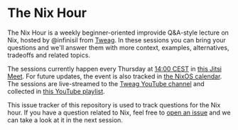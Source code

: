 # The Nix Hour

The Nix Hour is a weekly beginner-oriented improvide Q&A-style lecture on Nix, hosted by @infinisil from [Tweag](https://www.tweag.io/). In these sessions you can bring your questions and we'll answer them with more context, examples, alternatives, tradeoffs and related topics.

The sessions currently happen every Thursday at [14:00 CEST](https://time.is/1400_in_CEST) in [this Jitsi Meet](https://meet.jit.si/nix-hour). For future updates, the event is also tracked in [the NixOS calendar](https://calendar.google.com/calendar/u/0/embed?src=b9o52fobqjak8oq8lfkhg3t0qg@group.calendar.google.com). The sessions are live-streamed to the [Tweag YouTube channel](https://www.youtube.com/@tweag) and collected in [this YouTube playlist](https://www.youtube.com/playlist?list=PLyzwHTVJlRc8yjlx4VR4LU5A5O44og9in).

This issue tracker of this repository is used to track questions for the Nix hour. If you have a question related to Nix, feel free to [open an issue](https://github.com/tweag/nix-hour/issues/new/choose) and we can take a look at it in the next session.

